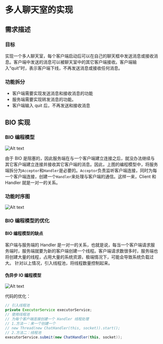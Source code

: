 # 多人聊天室的实现
## 需求描述
### 目标
实现一个多人聊天室，每个客户端启动后可以在自己的聊天框中发送消息或接收消息。客户端中发送的消息可以被聊天室中的其它客户端接收。客户端输入“quit”时，表示客户端下线，不再发送消息或接收任何消息。
### 功能拆分
- 客户端需要实现发送消息和接收消息的功能
- 服务端需要实现转发消息的功能。
- 客户端输入 quit 后，不再发送和接收消息

## BIO 实现
### BIO 编程模型
![Alt text](https://myblog-1258060977.cos.ap-beijing.myqcloud.com/cnblog/IO%26NIO/io/BIO%E7%BC%96%E7%A8%8B%E6%A8%A1%E5%9E%8B.png)

由于 BIO 是阻塞的，因此服务端在与一个客户端建立连接之后，就没办法继续与其它客户端建立连接并接收其它客户端的消息。因此，上图的编程模型中，将服务端拆分为`Acceptor`和`Handler`是必要的。`Acceptor`负责监听客户端连接，同时为每一个客户端连接，创建一个`Handler`来处理与客户端的通信。这样一来，Client 和 Handler 就是一对一的关系。

### 功能时序图
![Alt text](https://myblog-1258060977.cos.ap-beijing.myqcloud.com/cnblog/IO%26NIO/io/BIO%E5%AE%9E%E7%8E%B0%E6%97%B6%E5%BA%8F%E5%9B%BE.png)

### BIO 编程模型的优化
#### BIO 编程模型的缺点
客户端与服务端的 Handler 是一对一的关系，也就是说，每当一个客户端请求服务端时，服务端就要为新的客户端创建一个线程。客户端请求数很多时，服务端也将创建大量的线程，占用大量的系统资源，极端情况下，可能会导致系统负载过大。
针对以上情况，引入线程池，将线程数量控制起来。
#### 伪异步 IO 编程模型
![Alt text](https://myblog-1258060977.cos.ap-beijing.myqcloud.com/cnblog/IO%26NIO/io/%E4%BC%AA%E5%BC%82%E6%AD%A5IO%E7%BC%96%E7%A8%8B%E6%A8%A1%E5%9E%8B.png)

代码的优化：
```java
// 引入线程池
private ExecutorService executorService;
// 使用线程池
// 为每个客户端连接创建一个 Handler 线程处理
// 1.方法一：来一个创建一个
// new Thread(new ChatHandler(this, socket)).start();
// 2.方法二：线程池
executorService.submit(new ChatHandler(this, socket));
```


